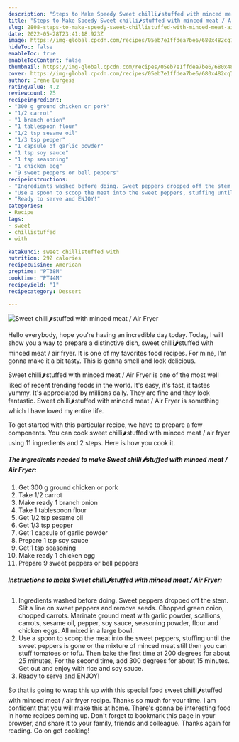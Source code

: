 ```yaml
---
description: "Steps to Make Speedy Sweet chilli🌶stuffed with minced meat / Air Fryer"
title: "Steps to Make Speedy Sweet chilli🌶stuffed with minced meat / Air Fryer"
slug: 2808-steps-to-make-speedy-sweet-chillistuffed-with-minced-meat-air-fryer
date: 2022-05-28T23:41:18.923Z
image: https://img-global.cpcdn.com/recipes/05eb7e1ffdea7be6/680x482cq70/sweet-chillistuffed-with-minced-meat-air-fryer-recipe-main-photo.jpg
hideToc: false
enableToc: true
enableTocContent: false
thumbnail: https://img-global.cpcdn.com/recipes/05eb7e1ffdea7be6/680x482cq70/sweet-chillistuffed-with-minced-meat-air-fryer-recipe-main-photo.jpg
cover: https://img-global.cpcdn.com/recipes/05eb7e1ffdea7be6/680x482cq70/sweet-chillistuffed-with-minced-meat-air-fryer-recipe-main-photo.jpg
author: Irene Burgess
ratingvalue: 4.2
reviewcount: 25
recipeingredient:
- "300 g ground chicken or pork"
- "1/2 carrot"
- "1 branch onion"
- "1 tablespoon flour"
- "1/2 tsp sesame oil"
- "1/3 tsp pepper"
- "1 capsule of garlic powder"
- "1 tsp soy sauce"
- "1 tsp seasoning"
- "1 chicken egg"
- "9 sweet peppers or bell peppers"
recipeinstructions:
- "Ingredients washed before doing. Sweet peppers dropped off the stem. Slit a line on sweet peppers and remove seeds. Chopped green onion, chopped carrots. Marinate ground meat with garlic powder, scallions, carrots, sesame oil, pepper, soy sauce, seasoning powder, flour and chicken eggs. All mixed in a large bowl."
- "Use a spoon to scoop the meat into the sweet peppers, stuffing until the sweet peppers is gone or the mixture of minced meat still then you can stuff tomatoes or tofu. Then bake the first time at 200 degrees for about 25 minutes, For the second time, add 300 degrees for about 15 minutes. Get out and enjoy with rice and soy sauce."
- "Ready to serve and ENJOY!"
categories:
- Recipe
tags:
- sweet
- chillistuffed
- with

katakunci: sweet chillistuffed with 
nutrition: 292 calories
recipecuisine: American
preptime: "PT38M"
cooktime: "PT44M"
recipeyield: "1"
recipecategory: Dessert

---
```



![Sweet chilli🌶stuffed with minced meat / Air Fryer](https://img-global.cpcdn.com/recipes/05eb7e1ffdea7be6/680x482cq70/sweet-chillistuffed-with-minced-meat-air-fryer-recipe-main-photo.jpg)

Hello everybody, hope you're having an incredible day today. Today, I will show you a way to prepare a distinctive dish, sweet chilli🌶stuffed with minced meat / air fryer. It is one of my favorites food recipes. For mine, I'm gonna make it a bit tasty. This is gonna smell and look delicious.



Sweet chilli🌶stuffed with minced meat / Air Fryer is one of the most well liked of recent trending foods in the world. It's easy, it's fast, it tastes yummy. It's appreciated by millions daily. They are fine and they look fantastic. Sweet chilli🌶stuffed with minced meat / Air Fryer is something which I have loved my entire life.


To get started with this particular recipe, we have to prepare a few components. You can cook sweet chilli🌶stuffed with minced meat / air fryer using 11 ingredients and 2 steps. Here is how you cook it.

<!--inarticleads1-->

##### The ingredients needed to make Sweet chilli🌶stuffed with minced meat / Air Fryer:

1. Get 300 g ground chicken or pork
1. Take 1/2 carrot
1. Make ready 1 branch onion
1. Take 1 tablespoon flour
1. Get 1/2 tsp sesame oil
1. Get 1/3 tsp pepper
1. Get 1 capsule of garlic powder
1. Prepare 1 tsp soy sauce
1. Get 1 tsp seasoning
1. Make ready 1 chicken egg
1. Prepare 9 sweet peppers or bell peppers




<!--inarticleads2-->

##### Instructions to make Sweet chilli🌶stuffed with minced meat / Air Fryer:

1. Ingredients washed before doing. Sweet peppers dropped off the stem. Slit a line on sweet peppers and remove seeds. Chopped green onion, chopped carrots. Marinate ground meat with garlic powder, scallions, carrots, sesame oil, pepper, soy sauce, seasoning powder, flour and chicken eggs. All mixed in a large bowl.
1. Use a spoon to scoop the meat into the sweet peppers, stuffing until the sweet peppers is gone or the mixture of minced meat still then you can stuff tomatoes or tofu. Then bake the first time at 200 degrees for about 25 minutes, For the second time, add 300 degrees for about 15 minutes. Get out and enjoy with rice and soy sauce.
1. Ready to serve and ENJOY!



So that is going to wrap this up with this special food sweet chilli🌶stuffed with minced meat / air fryer recipe. Thanks so much for your time. I am confident that you will make this at home. There's gonna be interesting food in home recipes coming up. Don't forget to bookmark this page in your browser, and share it to your family, friends and colleague. Thanks again for reading. Go on get cooking!
